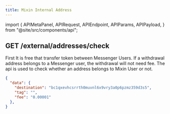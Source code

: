 ```yaml
---
title: Mixin Internal Address
---
```


import {
APIMetaPanel,
APIRequest,
APIEndpoint,
APIParams,
APIPayload,
} from "@site/src/components/api";

## GET /external/addresses/check

First It is free that transfer token between Messenger Users. 
If a withdrawal address belongs to a Messenger user, the withdrawal will not need fee.
The api is used to check whether an address belongs to Mixin User or not.

<APIEndpoint url="/external/addresses/check" />

<APIMetaPanel scopeNote="" />

<APIParams
p-asset_id="asset uuid"
p-asset_id-required={true}
p-destination="withdraw address, such as btc: bc1qxevhcsrrth0muvnl6x9vry3a0p6pzmz359d3s5, eos: mixinwitheos"
p-destination-required={true}
p-tag="optional，like memo in eos"
/>

<APIRequest title="Get Mixin Internal Address" isPublic url="/external/addresses/check" />

```json title="Response"
{
  "data": {
    "destination": "bc1qxevhcsrrth0muvnl6x9vry3a0p6pzmz359d3s5",
    "tag": "",
    "fee": "0.00001"
  },
}
```
